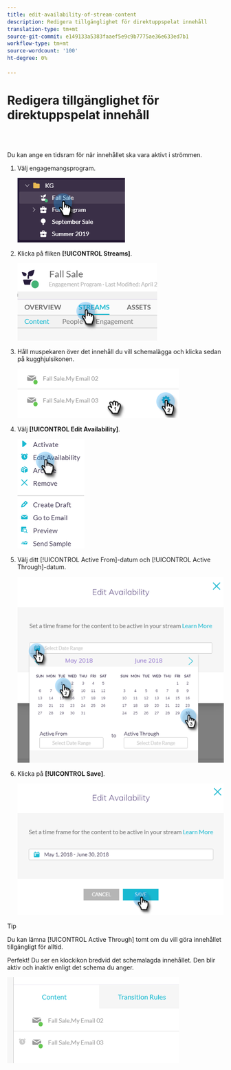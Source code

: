 ```yaml
---
title: edit-availability-of-stream-content
description: Redigera tillgänglighet för direktuppspelat innehåll
translation-type: tm+mt
source-git-commit: e149133a5383faaef5e9c9b7775ae36e633ed7b1
workflow-type: tm+mt
source-wordcount: '100'
ht-degree: 0%

---
```



# Redigera tillgänglighet för direktuppspelat innehåll

<br> 

Du kan ange en tidsram för när innehållet ska vara aktivt i strömmen.

1. Välj engagemangsprogram.

   ![Bild ett](/help/sky/assets/engagement-programs/edit-availability-of-stream-content/edit-availability-of-stream-content-1.png)

1. Klicka på fliken **[!UICONTROL Streams]**.

   ![Bild två](/help/sky/assets/engagement-programs/edit-availability-of-stream-content/edit-availability-of-stream-content-2.png)

1. Håll muspekaren över det innehåll du vill schemalägga och klicka sedan på kugghjulsikonen.

   ![Bild tre](/help/sky/assets/engagement-programs/edit-availability-of-stream-content/edit-availability-of-stream-content-3.png)

1. Välj **[!UICONTROL Edit Availability]**.

   ![Bild fyra](/help/sky/assets/engagement-programs/edit-availability-of-stream-content/edit-availability-of-stream-content-4.png)

1. Välj ditt [!UICONTROL Active From]-datum och [!UICONTROL Active Through]-datum.

   ![Bild fem](/help/sky/assets/engagement-programs/edit-availability-of-stream-content/edit-availability-of-stream-content-5.png)

1. Klicka på **[!UICONTROL Save]**.

   ![Bild sex](/help/sky/assets/engagement-programs/edit-availability-of-stream-content/edit-availability-of-stream-content-6.png)

>[!TIP]
>
>Du kan lämna [!UICONTROL Active Through] tomt om du vill göra innehållet tillgängligt för alltid.

Perfekt! Du ser en klockikon bredvid det schemalagda innehållet. Den blir aktiv och inaktiv enligt det schema du anger.

![Bild sju](/help/sky/assets/engagement-programs/edit-availability-of-stream-content/edit-availability-of-stream-content-7.png)